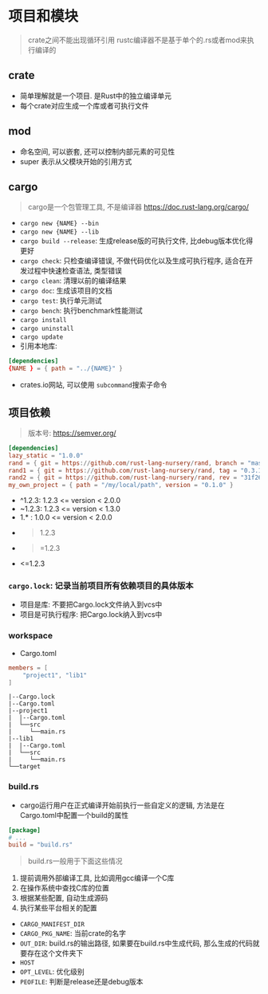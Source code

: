 # 项目和模块

> crate之间不能出现循环引用
> rustc编译器不是基于单个的.rs或者mod来执行编译的

## crate

- 简单理解就是一个项目. 是Rust中的独立编译单元
- 每个crate对应生成一个库或者可执行文件

## mod

- 命名空间, 可以嵌套, 还可以控制内部元素的可见性
- super 表示从父模块开始的引用方式

## cargo

> cargo是一个包管理工具, 不是编译器
> https://doc.rust-lang.org/cargo/

- `cargo new {NAME} --bin`
- `cargo new {NAME} --lib`
- `cargo build --release`: 生成release版的可执行文件, 比debug版本优化得更好
- `cargo check`: 只检查编译错误, 不做代码优化以及生成可执行程序, 适合在开发过程中快速检查语法, 类型错误
- `cargo clean`: 清理以前的编译结果
- `cargo doc`: 生成该项目的文档
- `cargo test`: 执行单元测试
- `cargo bench`: 执行benchmark性能测试
- `cargo install`
- `cargo uninstall`
- `cargo update`
- 引用本地库:

```toml
[dependencies]
{NAME } = { path = "../{NAME}" }
```

- crates.io网站, 可以使用 `subcommand`搜索子命令

## 项目依赖

> 版本号: https://semver.org/

```toml
[dependencies]
lazy_static = "1.0.0"
rand = { git = https://github.com/rust-lang-nursery/rand, branch = "master" }
rand1 = { git = https://github.com/rust-lang-nursery/rand, tag = "0.3.15" }
rand2 = { git = https://github.com/rust-lang-nursery/rand, rev = "31f2663" }
my_own_project = { path = "/my/local/path", version = "0.1.0" }
```

- ^1.2.3: 1.2.3 <= version < 2.0.0
- ~1.2.3: 1.2.3 <= version < 1.3.0
- 1.* : 1.0.0 <= version < 2.0.0
- > 1.2.3
- > =1.2.3
- <=1.2.3

### `cargo.lock`: 记录当前项目所有依赖项目的具体版本

- 项目是库: 不要把Cargo.lock文件纳入到vcs中
- 项目是可执行程序: 把Cargo.lock纳入到vcs中

### workspace

- Cargo.toml

```toml
members = [
    "project1", "lib1"
]
```

```
|--Cargo.lock
|--Cargo.toml
|--project1
|  |--Cargo.toml
|  └──src
|     └──main.rs
|--lib1
|  |--Cargo.toml
|  └──src
|     └──main.rs
└──target 
```

### build.rs

- cargo运行用户在正式编译开始前执行一些自定义的逻辑, 方法是在Cargo.toml中配置一个build的属性

```toml
[package]
# ...
build = "build.rs"
```

> build.rs一般用于下面这些情况

1. 提前调用外部编译工具, 比如调用gcc编译一个C库
2. 在操作系统中查找C库的位置
3. 根据某些配置, 自动生成源码
4. 执行某些平台相关的配置

- `CARGO_MANIFEST_DIR`
- `CARGO_PKG_NAME`: 当前crate的名字
- `OUT_DIR`: build.rs的输出路径, 如果要在build.rs中生成代码, 那么生成的代码就要存在这个文件夹下
- `HOST`
- `OPT_LEVEL`: 优化级别
- `PEOFILE`: 判断是release还是debug版本
